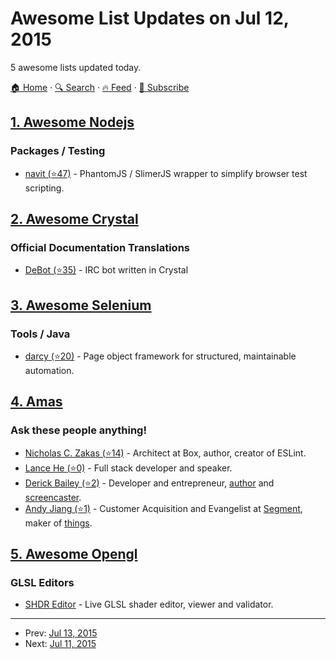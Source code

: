 # Awesome List Updates on Jul 12, 2015

5 awesome lists updated today.

[🏠 Home](/README.md) · [🔍 Search](https://test.trackawesomelist.com/search/) · [🔥 Feed](https://test.trackawesomelist.com/rss.xml) · [📮 Subscribe](https://trackawesomelist.us17.list-manage.com/subscribe?u=d2f0117aa829c83a63ec63c2f&id=36a103854c)



## [1. Awesome Nodejs](/content/sindresorhus/awesome-nodejs/README.md)

### Packages / Testing

*   [navit (⭐47)](https://github.com/nodeca/navit) - PhantomJS / SlimerJS wrapper to simplify browser test scripting.

## [2. Awesome Crystal](/content/veelenga/awesome-crystal/README.md)

### Official Documentation Translations

*   [DeBot (⭐35)](https://github.com/jhass/DeBot) - IRC bot written in Crystal

## [3. Awesome Selenium](/content/christian-bromann/awesome-selenium/README.md)

### Tools / Java

*   [darcy (⭐20)](https://github.com/darcy-framework/darcy-webdriver) - Page object framework for structured, maintainable automation.

## [4. Amas](/content/sindresorhus/amas/README.md)

### Ask these people anything!

*   [Nicholas C. Zakas (⭐14)](https://github.com/nzakas/ama) - Architect at Box, author, creator of ESLint.
*   [Lance He (⭐0)](https://github.com/indigofeather/ama) - Full stack developer and speaker.
*   [Derick Bailey (⭐2)](https://github.com/derickbailey/ama) - Developer and entrepreneur, [author](http://derickbailey.com/publications) and [screencaster](http://watchmecode.com).
*   [Andy Jiang (⭐1)](https://github.com/lambtron/ama/) - Customer Acquisition and Evangelist at [Segment](https://segment.com), maker of [things](http://blog.andyjiang.com).

## [5. Awesome Opengl](/content/eug/awesome-opengl/README.md)

### GLSL Editors

*   [SHDR Editor](http://shdr.bkcore.com) - Live GLSL shader editor, viewer and validator.

---

- Prev: [Jul 13, 2015](/content/2015/07/13/README.md)
- Next: [Jul 11, 2015](/content/2015/07/11/README.md)